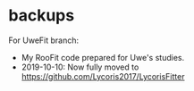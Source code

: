 # backups

For UweFit branch:
- My RooFit code prepared for Uwe's studies.
- 2019-10-10: Now fully moved to https://github.com/Lycoris2017/LycorisFitter
